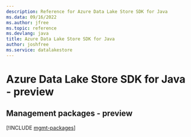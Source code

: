 ```yaml
---
description: Reference for Azure Data Lake Store SDK for Java
ms.data: 09/16/2022
ms.author: jfree
ms.topic: reference
ms.devlang: java
title: Azure Data Lake Store SDK for Java
author: joshfree
ms.service: datalakestore
---
```

# Azure Data Lake Store SDK for Java - preview

## Management packages - preview
[!INCLUDE [mgmt-packages](data-lake-store-mgmt-index.md)]